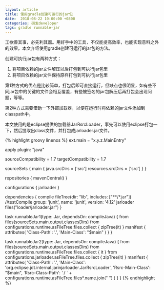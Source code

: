 ```yaml
---
layout: article
title: 使用gradle创建可运行的jar包
date:  2018-08-22 10:00:00 +0800
categories: 研发developer
tags: gradle runnable-jar
---
```

工欲善其事，必先利其器。用好手中的工具，不仅能提高效率，也能实现意料之外的效果。本文介绍使用gradle创建可运行的jar包的方法。

创建可执行jar包有两种方式：
1. 将项目依赖的jar文件解压以后打包到可执行jar包里
2. 将项目依赖的jar文件保持原样打包到可执行jar包里

第1种方式的优点是比较简单，打包后即可直接运行，但缺点也很明显，如有些不同jar包中的关键的文件会相互覆盖，有些被签名的jar包解压后再打包会出现问题，等等。

第2种方式需要借助一下外部加载器，以便在运行时将依赖的jar文件添加到classpath中。

本文使用的是eclipse提供的加载器JarRsrcLoader，事先可以使用eclipse打包一下，然后提取出class文件，并打包成jarloader.jar文件。


{% highlight groovy linenos %}
ext.main = "x.y.z.MainEntry"

apply plugin: "java"

sourceCompatibility = 1.7
targetCompatibility = 1.7

sourceSets {
    main {
        java.srcDirs = ['src']
        resources.srcDirs = ['src']
    }
}

repositories {
    mavenCentral()
}

configurations {
    jarloader
}

dependencies {
    compile fileTree(dir: "lib", includes: ["**/*.jar"])
    //testCompile group: 'junit', name: 'junit', version: '4.12'
    jarloader files("loader/jarloader.jar")
}

task runnableJar1(type: Jar, dependsOn: compileJava) {
    from files(sourceSets.main.output.classesDirs)
    from configurations.runtime.asFileTree.files.collect { zipTree(it) } 
    manifest {
        attributes(
                'Class-Path': '.',
                'Main-Class': "$main"
        )
    }
}

task runnableJar2(type: Jar, dependsOn: compileJava) {
    from files(sourceSets.main.output.classesDirs)
    from configurations.runtime.asFileTree.files.collect { it } 
    from configurations.jarloader.asFileTree.files.collect { zipTree(it) }
    manifest {
        attributes(
                'Class-Path': '.',
                'Main-Class': 'org.eclipse.jdt.internal.jarinjarloader.JarRsrcLoader',
                'Rsrc-Main-Class': "$main",
                'Rsrc-Class-Path': './ ' + configurations.runtime.asFileTree.files*.name.join(" ")
        )
    }
}
{% endhighlight %}

